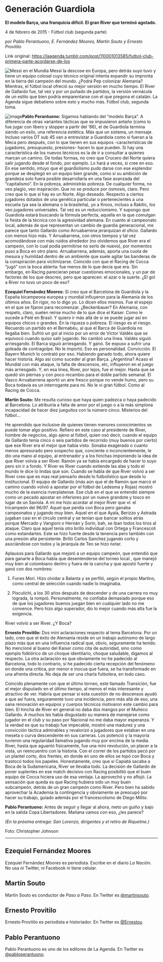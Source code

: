 # Generación Guardiola

**El modelo Barça, una franquicia difícil. El gran River que terminó agotado.**

4 de febrero de 2015 - Fútbol club (segunda parte)

_por Pablo Perantuono, E. Fernández Moores, Martín Souto y Ernesto Provitilo_

Link original: https://laagenda.tumblr.com/post/110001013585/futbol-club-primera-parte-acordarse-de-los

![Messi en el Mundia](https://64.media.tumblr.com/687b17c93920ae96531768e8e51a69d3/tumblr_inline_pjzrpnkK6x1t6q87u_500.jpg) Messi la descose en Europa, pero detrás suyo tuvo y tiene un equipo colosal cuyo técnico original intenta expandir su impronta en la tierra del campeón del mundo. ¿Podrá Pep colonizar Alemania? Mientras, el fútbol local ofreció su mejor versión en mucho tiempo. El River de Gallardo fue, tal vez y por un puñado de partidos, la versión vernácula de un estilo que bien podría emparentarse con el que pregona el catalán. La Agenda sigue debatieno sobre esto y mucho más. Fútbol club, segunda toma. 

  


![image](https://64.media.tumblr.com/687b17c93920ae96531768e8e51a69d3/tumblr_inline_pjzrpnkK6x1t6q87u_500.jpg)**Pablo Perantuono:** Sigamos hablando del “modelo Barça”. A diferencia de otras variantes tácticas que se impusieron antaño (como lo fue jugar con líbero y stopper a partir del ‘86), el de Guardiola termina siendo un esilo, una referencia estética. Más que un sistema, un mensaje. Incluso varios DT sub 45 van a entrevistar a Guardiola como si fueran a la Meca pero después, con lo que tienen en sus equipos -características de jugadores, presupuesto, presiones- hacen lo que pueden. Si hay una característica de los nuevos técnicos es la de ir a consultar a quienes marcan un camino. De todas formas, no creo que Crucero del Norte quiera salir jugando desde el fondo, por ejemplo. Lo hará a veces, si cree en eso. En ese sentido, intuyo que el guardiolismo pudo darse con ese esplendor porque se desplegó en un equipo bien grande, como si su ambición de grandeza solo fuera posible desarrollarla en una fase avanzada del “capitalismo”. En la pobreza, administrás pobreza. 
De cualquier forma, no veo plagio, veo inspiración. Que no se produce por ósmosis, claro. Pero creo que lo que sí hay es un Norte. Algo deseado. Respecto a ciertos jugadores dotados de una genética particular o pertenecientes a una escuela (ya sea la alemana o la brasileña), yo a Kroos, incluso a Rakitic, los veo jugadores universales. Tal vez es un reduccionismo. Y supongo que Guardiola estará buscando la fórmula perfecta, aquella en la que comulgan la fiesta de la técnica con la agresividad alemana. 
En cuanto al campeonato local, además de que representan un cambio de guardia generacional, me parece que tanto Gallardo como Arruabarrena jerarquizan el oficio. Gallardo con menos hizo más. Y Arruabarrena, con otros tiempos y tal vez acomodándose con más ruidos alrededor (no olvidemos que River era el campeón, con lo cual podía permitirse no serlo de nuevo), por momentos puso a Boca en otro plano. Arruabarrena, además, aporta una cuota de mesura y humildad dentro de un ambiente que suele agitar las banderas de la conspiración para victimizarse. 
Coincido con que el Racing de Cocca “jugó” con la boca abierta: fue menos de lo que decía que era. Sin embargo, en Racing parecieran pesar cuestiones emocionales, y un par de factores de los que descreo, pero que aparecen: el azar o la suerte. ¿El gol a River no tuvo un poco de eso? 

**Ezequiel Fernández Moores:** Sí creo que el Barcelona de Guardiola y la España bicampeona europea y mundial influyeron para la Alemania de los últimos años. En rigor, no lo digo yo. Lo dicen ellos mismos. Fue el espejo en el que se fijaron para recomenzar. ¿Beckenbauer? En Alemania, con respeto, claro, suelen reírse mucho de lo que dice el Kaiser. Como le sucede a Pelé en Brasil. Y quiero ir más allá de si se puede jugar así en equipos chicos o grandes. En la riqueza o pobreza. El riesgo es el riesgo. Recuerdo un partido en el Bernabéu, al que el Barca de Guardiola no llegaba bien. Sufrió un gol al inicio por un error de Víctor Valdés que se equivocó cuando quiso salir jugando. No cambió una línea. Valdés siguió arriesgando. El Barca siguió arriesgando. Y ganó. Se expuso a sufrir una goleada de contragolpe. No le importó. Eso es personalidad. Convicción. El Bayern Munich lo contrató por eso. Habiendo ganado todo, ahora quiere hacer historia. Algo así como suceder al gran Barça. 
¿Argentina? Acaso el Mundial con más ataque, la falta de descensos, etc, influyeron en el juego más arriesgado. Y, en esa línea, River, por lejos, fue el mejor. Hasta que se quedó sin piernas y con poco recambio para el doble partido semanal. El Vasco Arruabarrena aportó un aire fresco porque no vende humo, pero su Boca todavía es un interrogante para mí. No le vi gran fútbol. Como al Racing de Cocca. 

**Martín Souto:** Me resulta curioso que haya quien padezca o haya padecido al Barcelona. Lo atribuiría a falta de amor por el juego o a la más simplona incapacidad de hacer diez jueguitos con la número cinco. Misterios del fútbol…

He aprendido que inclusive de quienes tienen menores conocimientos se puede tomar algo positivo. Refiero en este caso al presidente de River, hombre de negocios, algo ajeno al fútbol, quien osó decir, cuando el equipo de Gallardo tenía cinco o seis partidos de recorrido (muy buenos por cierto) que ese River era el mejor que había visto. Sonaba exagerado o cuanto menos apresurado pero sospecho que, conciente o inconcientemente, le dio una mano al equipo, al entrenador y a los hinchas imponiendo la idea de que River volvía a ser River. Ramón ya se había encargado de hacer lo suyo pero sin ir a fondo. Y River es River cuando extiende las alas y todo el mundo le dice lo lindas que son. Cuando se habla de que River volvió a ser River creo que es mas real pensarlo desde lo futbolístico que desde lo institucional.
El equipo de Gallardo (más aún que el de Ramón que marcó el camino cuando volvió a apostar por el fútbol de Ledesma y Rojas) mostró mucho de la esencia riverplatense. Ese club en el que se entendió siempre como un pecado apostar en inferiores por un nueve grandote y tosco en lugar de un Saviola. 
A mi me hizo acordar al mejor River que vi: el tricampeón del 96/97. Aquel que perdía con Boca pero ganaba campeonatos y jugando muy bien.
Aquel en el que Ayala, Berizzo y Astrada jugaban casi en el círculo central y se tenían que bancar solitos atrás porque Mercado y Vangioni o Hernán y Sorín, bah, se iban todos los tiros al ataque.
Claro que aquel tenía otro brillo individual con Ortega y Francescoli como estandartes.
Este se hizo fuerte desde la tenencia pero también con una presión alta persistente. Brilló Carlos Sanchez jugando corto y asociándose con todos y la jerarquía de Teo se hizo notar. 

Aplausos para Gallardo que mejoró a un equipo campeón, que entendió que para ganarle a Boca había que desentenderse del torneo local , que manejó muy bien al colombiano dentro y fuera de la cancha y que apostó fuerte y ganó con dos nombres: 

1) Funes Mori. Hizo olvidar a Balanta y se perfiló, según el propio Martino, como central de selección cuando nadie lo imaginaba. 

2) Pisculichi, a los 30 años después de descender y de una carrera no muy lograda, la rompió. Personalmente, no confiaba demasiado porque eso de que los jugadores buenos juegan bien en cualquier lado no me convence. Pero hizo algo superador, dio lo mejor cuando más alta fue la exigencia. 

River volvió a ser River. ¿Y Boca? 

**Ernesto Provitilo:** Dos mini aclaraciones respecto al tema Barcelona. Por un lado, creo que el éxito de Alemania reside en un trabajo autónomo de largo plazo más que en una influencia radical que, obvio, seguramente ha tenido. No mencioné al bueno del Kaiser como cita de autoridad, sino como ejemplo folklórico de un choque identitario, choque saludable, digamos al respecto. La otra aclaración es que obviamente no he padecido al Barcelona, todo lo contrario, sí he padecido cierta recepción del fenómeno en donde una crítica, por menor e inocua que fuera, se ha transformado en una afrenta directa. No deja de ser una charla futbolera, en todo caso. 


Coincido plenamente con que el último torneo, este llamado Transición, fue el mejor disputado en el último tiempo, al menos el más interesante y atractivo de ver. Habría que pensar si esta cuestión de no descensos ayudó a que así fuera, seguramente tuvo una incidencia, pero más allá de eso, una sana renovación en equipos y cuerpos técnicos motivaron este cambio para bien. 
El hincha de River en general no daba dos mangos por el Muñeco Gallardo. A muchos les había disgustado su manera de manejarse como jugador en el club y su paso por Nacional no me daba mayor esperanza. Y la verdad es que su trabajo fue impecable, mostró una madurez y una convicción táctica admirables y revalorizó a jugadores que estaban en una meseta o curva descendente en sus carreras. Los potenció y la mayoría tuvieron una regularidad llamativa jugando muy por encima de la media. River, hasta que aguantó físicamente, fue una mini revolución, un placer a la vista, un reencuentro con la historia. Con el correr de los partidos pecó por un plantel corto, dos frentes, en donde en uno de ellos se topó con Boca y trastocó todos los papeles. Honestamente, creo que si Capiatá sacaba a Boca de la Sudamericana, River se llevaba todo. La decisión de Gallardo de poner suplentes en ese match decisivo con Racing posibilitó que el buen equipo de Cocca hiciera uso de esa ventaja. La aprovechó y no aflojó. La sensación que queda es que Racing hubiera sido un muy buen subcampeón, detrás de un gran campeón como River. Pero bien ha sabido aprovechar la Academia la contingencia y obviamente se preocupó por hacer su trabajo, guiado además por el francescolismo de Diego Milito. 

**Pablo Perantuono:** Antes de seguir y llegar al ahora, meto un guiño y bajo en la salida Copa Libertadores. Mañana vamos con eso, ¿les parece? 

*(En la próxima entrega: San Lorenzo, dirigentes y el retiro de Riquelme.)*

Foto: Christopher Johnson



---

 Ezequiel Fernández Moores
--------------------------

 Ezequiel Fernández Moores es periodista. Escribe en el diario *La Nación*. No usa ni Twitter, ni Facebook ni tiene celular. 

 Martín Souto
-------------

 Martín Souto es conductor de *Paso a Paso*. En Twitter es [@martinsouto](https://twitter.com/martinsouto). 

 Ernesto Provitilo
------------------

 Ernesto Provitilo es periodista e historiador. En Twitter es [@Ernestou](https://twitter.com/ernestou) 

 Pablo Perantuono
-----------------

 Pablo Perantuono es uno de los editores de La Agenda. En Twitter es [@pabloperantuono](https://twitter.com/pabloperantuono). 

